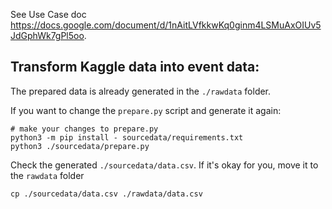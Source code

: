 See Use Case doc https://docs.google.com/document/d/1nAitLVfkkwKq0ginm4LSMuAxOIUv5JdGphWk7gPl5oo.

## Transform Kaggle data into event data:
The prepared data is already generated in the `./rawdata` folder.

If you want to change the `prepare.py` script and generate it again:

    # make your changes to prepare.py
    python3 -m pip install - sourcedata/requirements.txt
    python3 ./sourcedata/prepare.py

Check the generated `./sourcedata/data.csv`.
If it's okay for you, move it to the `rawdata` folder

    cp ./sourcedata/data.csv ./rawdata/data.csv
